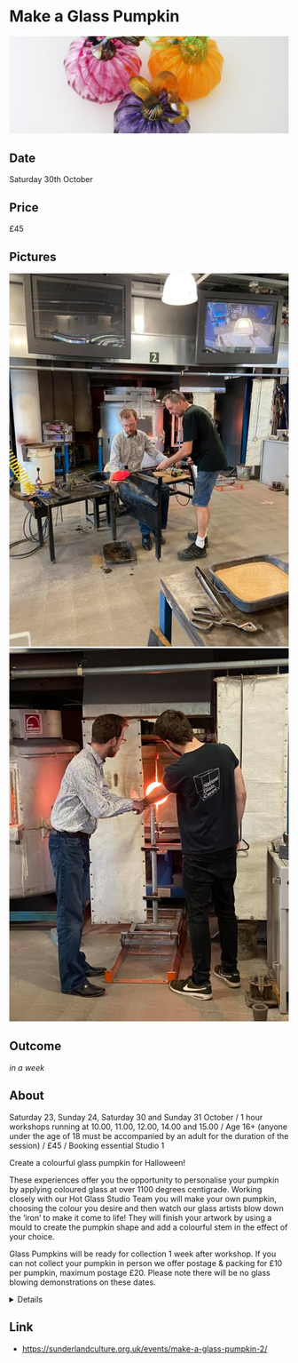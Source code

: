 # Make a Glass Pumpkin

![Pumpkin Hero](images/pumpkins-hero.jpg "Pumpkin Hero")

## Date

Saturday 30th October

## Price

£45

## Pictures

![Pumpkin](images/pumpkin_1.jpg "Pumpkin")
![Pumpkin](images/pumpkin_2.jpg "Pumpkin")

## Outcome

*in a week*

<!-- ![](images/ "") -->

## About

Saturday 23, Sunday 24, Saturday 30 and Sunday 31 October / 1 hour workshops running at 10.00, 11.00, 12.00, 14.00 and 15.00 / Age 16+ (anyone under the age of 18 must be accompanied by an adult for the duration of the session) / £45 / Booking essential
Studio 1

Create a colourful glass pumpkin for Halloween!

These experiences offer you the opportunity to personalise your pumpkin by applying coloured glass at over 1100 degrees centigrade. Working closely with our Hot Glass Studio Team you will make your own pumpkin, choosing the colour you desire and then watch our glass artists blow down the ‘iron’ to make it come to life! They will finish your artwork by using a mould to create the pumpkin shape and add a colourful stem in the effect of your choice.

Glass Pumpkins will be ready for collection 1 week after workshop. If you can not collect your pumpkin in person we offer postage & packing for £10 per pumpkin, maximum postage £20. Please note there will be no glass blowing demonstrations on these dates.

<details>
Booking essential

Max 3 people per session.

Participants will be permitted to bring **one additional person** into the seating area during their experience.

Before booking, please take the time to read the additional information and delivery details below:

## Important Information

- **Collection** – Your pumpkin will be ready to collect, from the shop counter, 1 week after your workshop.
Delivery options – If you wish to have your pumpkin delivered to your home, please arrange and pay for this on the day you take part at our Visitor Services Desk. Postage and packing is £10 per pumpkin.
- **Refund/Exchanges** – Bookings for Pumpkin Experiences are non-refundable and dates/times are not transferable. However, you may transfer your experience to a friend or family member if required.
- **Age Restrictions** – This workshop requires no previous experience and is suitable for ages 16+. Please note that anyone under the age of 18 years old must be accompanied by an adult.
- **Suitability** – These workshops are suitable for most people, however, if you have any questions or concerns regarding mobility or safety then please contact the Visitor Services Desk on 0191 568 9700 & discuss whilst booking.
- **Duration** – This workshop lasts 1 hour and includes 3 participants per hour.
- **Breakages** – On rare occasions, your pumpkin may crack during the cooling process, if this happens we will make a replica/replacement pumpkin for you – in addition to your pumpkin which we will also give you if it is not deemed to be unsafe.
- **Dress Code** – Please make sure you are suitably dressed and wearing flat closed-toe shoes.
- **Water** – It is advisable to bring a small bottle of water with you to stay hydrated
- **COVID** – If you or a member of your party have tested positive for COVID-19, preventing you from attending an event or performance for which you have booked tickets, please contact us up to 24 hours before the event with evidence of a positive test and we will credit you or refund your tickets.  If you have purchased tickets for a performance via an approved agent, please see their booking terms and conditions for the event and contact them directly. If you show symptoms after your visit, please contact the NHS directly on 111 or 119 and follow government guidelines. We will send you a pre-event email ahead of your visit to keep you updated on the latest Covid-19 guidance. Please also check our website, which will be regularly updated with further details, updates and information – all information is correct at the time of publication and is subject to changes to Government guidelines.

All our events are subject to regular risk assessments and while we currently expect to deliver these sessions it may be necessary to cancel for safety reasons if we deem it to be in participants’ best interests.
</details>

## Link

- https://sunderlandculture.org.uk/events/make-a-glass-pumpkin-2/
